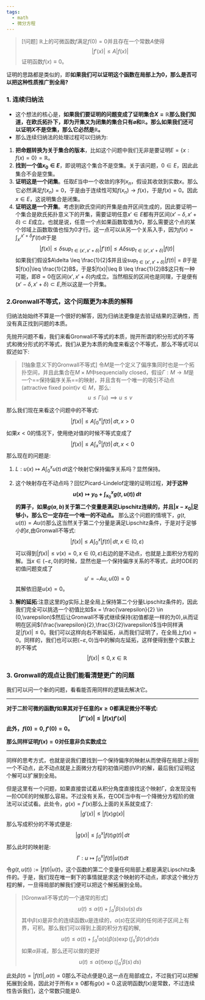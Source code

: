 ```yaml
---
tags:
  - math
  - 微分方程
---
```


> [!问题]
> $\mathbb{R}$上的可微函数$f$满足$f(0)=0$并且存在一个常数$A$使得$$|f'(x)|\leq A |f(x)|$$证明函数$f(x)\equiv 0$。

证明的思路都是类似的，即**如果我们可以证明这个函数在局部上为0，那么是否可以把这种性质推广到全局?**
### 1. 连续归纳法

* 这个想法的核心是，**如果我们要证明的问题变成了证明集合$X = \mathbb{R}$那么我们知道，在欧氏拓扑下，即为开集又为闭集的集合只有$\varnothing$和$\mathbb{R}$。那么如果我们还可以证明$X$不是空集，那么它必然是$\mathbb{R}$。**
* 那么连续归纳法的处理过程可以归纳为:
1. **把命题转换为关于集合的版本**，比如这个问题中我们无非是要证明$E = \{x:f(x)=0\} = \mathbb{R}$。
2. **找到一个值$x_0 \in E$**，即说明这个集合不是空集。关于该问题，$0 \in E$，因此此集合不会是空集。
3. **证明这是一个闭集**。任取$E$当中一个收敛的序列$x_n$，假设其收敛到实数$x$。那么它必然满足$f(x_n)=0$，于是由于连续性可知$f(x_n)\to f(x)$，于是$f(x)=0$。因此$x\in E$，这说明集合是闭集。
4. **证明这是一个开集**。考虑到欧氏空间的开集是由开区间生成的，因此要证明一个集合是欧氏拓扑意义下的开集，需要证明任意$x' \in E$都有开区间$(x'-\delta,x'+\delta)\subset E$成立。也就是说，任意一个点如果函数取值为0，那么需要这个点的某个邻域上函数取值也恒为0才行。这一点可以从另一个关系入手，因为$f(x) = \int_{x'}^{x'+\delta}f'(t)dt$于是$$|f(x)|\leq \delta\sup_{t\in (x',x'+\delta)}|f'(t)| \leq A\delta\sup_{t\in (x',x'+\delta)}|f(t)|$$如果我们假设$A\delta \leq \frac{1}{2}$并且设$\sup_{t\in (x',x'+\delta)}|f(t)|=B$于是$|f(x)|\leq \frac{1}{2}B$，于是$|f(x)|\leq B \leq \frac{1}{2}B$这只有一种可能，即$B=0$在区间$(x',x'+\delta)$内成立。当然相反的区间也是同理，于是便有$(x'-\delta,x'+\delta)\subset E$,所以这是一个开集。

### 2.Gronwall不等式，这个问题更为本质的解释
归纳法始始终不算是一个很好的解答，因为归纳法更像是去验证结果的正确性，而没有真正找到问题的本质。

先抛开问题不看，我们来看Gronwall不等式的本质，抛开所谓的积分形式的不等式和微分形式的不等式，我们从更为本质的角度来看这个不等式，那么不等式可以叙述如下:

> [!抽象意义下的Gronwall不等式]
> 令$M$是一个定义了偏序集同时也是一个拓扑空间，并且此集合在$M \times M$中sequencially closed，假设$\Gamma:M \to M$是一个==保持偏序关系==的映射，并且含有一个唯一的吸引不动点(attractive fixed point)$v\in M$，那么:$$u\leq \Gamma(u)\implies u\leq v$$
> 


那么我们现在来看这个问题中的不等式:
$$|f(x)|\leq A\int_{0}^{x}|f(t)|\,dt,x>0$$
如果$x<0$的情况下，使用绝对值的时候不等式变成了$$|f(x)|\leq A\int_{x}^{0}|f(t)|\,dt,x<0$$
那么现在的问题是:
1. $L:u(x)\mapsto A\int_{0}^{x} u(t)\,dt$这个映射它保持偏序关系吗？显然保持。
2. 这个映射存在不动点吗？回忆Picard-Lindelof定理的证明过程，**对于这种$$u(x)\mapsto y_0+\int_{x_0}^{x}g(t,u(t))\,dt$$的算子，如果$g(a,b)$关于第二个变量是满足Lipschitz连续的，并且$|x-x_0|$足够小，那么它一定存在一个唯一的不动点。** 那么这个问题的情境下，$g(t,u(t))=Au(t)$那么这当然关于第二个分量是满足Lipschitz条件，于是对于足够小的$\varepsilon$,由Gronwall不等式:$$|f(x)|\leq A\int_{0}^{x}|f(t)|\,dt,x\in(0,\varepsilon)$$可以得到$|f(x)|\leq v(x)=0,x\in(0,\varepsilon)$右边的是不动点，也就是上面积分方程的解。当$x\in(-\varepsilon,0)$的时候，显然也是一个保持偏序关系的不等式，此时ODE的初值问题变成了$$u'=-Au,u(0)=0$$其解依旧是$u(x)=0$。

4. **解的延拓**:注意这里的$g$实际上是全局上保持第二个分量Lipschitz条件的，因此我们完全可以挑选一个初值比如$x = \frac{\varepsilon}{2} \in (0,\varepsilon)$然后让Gronwall不等式继续保持(初值都是一样的为0),从而证明在区间$(\frac{\varepsilon}{2},\frac{3}{2}\varepsilon)$当中同样满足$|f(x)|\leq 0$。我们可以这样向右不断延拓，从而我们证明了，在全局上$f(x)=0$。同样的，我们也可以把$(-\varepsilon,0)$当中的解向左延拓，这样便得到整个实数上的不等式$$|f(x)|\leq 0,x\in\mathbb{R}$$
### 3. Gronwall的观点让我们能看清楚更广的问题
我们可以问一个新的问题，看看能否用同样的逻辑去解决它。

---
**对于二阶可微的函数$f$如果其对于任意的$x \geq 0$都满足微分不等式:**
**$$|f''(x)|\leq |f(x)f'(x)|$$此外，$f(0)=0,f'(0)=0$。**

**那么同样证明$f(x)=0$对任意非负实数成立**

---
同样的思考方式，也就是说我们要找到一个保持偏序的映射从而使得在局部上得到一个不动点，此不动点就是上面微分方程的初值问题(IVP)的解，最后我们证明这个解可以扩展到全局。

但是这里有一个问题，如果直接尝试着从积分角度直接找这个映射$\Gamma$，会发现没有一阶ODE的时候那么容易。不过没有关系，在ODE当中有一个降微分方程阶的做法可以试试看。此处令，$g(x)=f'(x)$那么上面的关系就变成了:
$$|g'(x)| \leq |f(x)g(x)|$$
那么写成积分的不等式便是:
$$|g(x)|\leq \int_{0}^{x}|f(t)g(t)|\,dt$$
那么此时的映射是:$$\Gamma:u\mapsto \int_{0}^{x}|f(t)|u(t)dt$$
令$g(t,u(t)):=|f(t)|u(t)$，这个函数的第二个变量任何局部上都是满足Lipschitz条件的。于是，我们现在唯一剩下的事情就是求这个映射的不动点，即求这个微分方程的解，一旦得局部的解我们便可以把这个解拓展到全局。

> [!Gronwall不等式的一个通常的形式]
> $$u(t) \leq \alpha(t) + \int_{a}^{t} \beta(s)u(s) \, ds
> $$
> 其中$\beta(s)$是非负的连续函数$u$是连续的，$\alpha(s)$在区间的任何闭子区间上有界，可积。那么我们可以得到上面的积分方程的解,
> $$u(t) \leq \alpha(t) + \int_{a}^{t} \alpha(s)\beta(s) \exp\left(\int_{s}^{t} \beta(r) dr\right) ds
> $$
> 如果$\alpha$非减，那么还可以做的更好
> $$u(t) \leq \alpha(t) \exp\left(\int_{a}^{t} \beta(s) \, ds\right)
> $$
> 

此处$\beta(t) =|f(t)|$,$\alpha(t)=0$那么不动点便是$0$,这一点在局部成立，不过我们可以把解拓展到全局，因此对于所有$x\geq 0$都有$g(x)=0$.这说明函数$f(x)$是常数，不过连续性告诉我们，这个常数只能是0.

